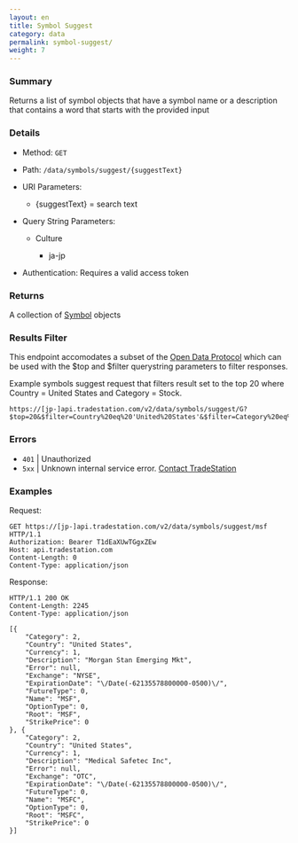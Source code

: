```yaml
---
layout: en
title: Symbol Suggest
category: data
permalink: symbol-suggest/
weight: 7
---
```


### Summary

Returns a list of symbol objects that have a symbol name or a description that contains a word that starts with the provided input

### Details

* Method: `GET`
* Path: `/data/symbols/suggest/{suggestText}`
* URI Parameters:

  * {suggestText} = search text
* Query String Parameters:

  * Culture

    * ja-jp
* Authentication: Requires a valid access token

### Returns

A collection of [Symbol](../../objects/symbol) objects

### Results Filter

This endpoint accomodates a subset of the [Open Data Protocol](http://docs.oasis-open.org/odata/odata/v4.0/os/part2-url-conventions/odata-v4.0-os-part2-url-conventions.html#_Toc372793792) which can be used with the $top and $filter querystring parameters to filter responses.

Example symbols suggest request that filters result set to the top 20 where Country = United States and Category = Stock.

    https://[jp-]api.tradestation.com/v2/data/symbols/suggest/G?$top=20&$filter=Country%20eq%20'United%20States'&$filter=Category%20eq%20'Stock'

### Errors

* `401` | Unauthorized
* `5xx` | Unknown internal service error. [Contact TradeStation](mailto:webapi@tradestation.com)

### Examples

Request:

    GET https://[jp-]api.tradestation.com/v2/data/symbols/suggest/msf HTTP/1.1
    Authorization: Bearer T1dEaXUwTGgxZEw
    Host: api.tradestation.com
    Content-Length: 0
    Content-Type: application/json

Response:

    HTTP/1.1 200 OK
    Content-Length: 2245
    Content-Type: application/json

    [{
        "Category": 2,
        "Country": "United States",
        "Currency": 1,
        "Description": "Morgan Stan Emerging Mkt",
        "Error": null,
        "Exchange": "NYSE",
        "ExpirationDate": "\/Date(-62135578800000-0500)\/",
        "FutureType": 0,
        "Name": "MSF",
        "OptionType": 0,
        "Root": "MSF",
        "StrikePrice": 0
    }, {
        "Category": 2,
        "Country": "United States",
        "Currency": 1,
        "Description": "Medical Safetec Inc",
        "Error": null,
        "Exchange": "OTC",
        "ExpirationDate": "\/Date(-62135578800000-0500)\/",
        "FutureType": 0,
        "Name": "MSFC",
        "OptionType": 0,
        "Root": "MSFC",
        "StrikePrice": 0
    }]

